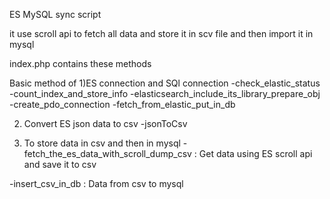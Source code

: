 ES MySQL sync script

it use scroll api to fetch all data and store it in scv file and then import it in mysql

index.php contains these methods

Basic method of 
1)ES connection and SQl connection
  -check_elastic_status
  -count_index_and_store_info
  -elasticsearch_include_its_library_prepare_obj
  -create_pdo_connection
  -fetch_from_elastic_put_in_db


2) Convert ES json data to csv
  -jsonToCsv

3) To store data in csv and then in mysql
 -fetch_the_es_data_with_scroll_dump_csv : Get data using ES scroll api and save it     to csv

 -insert_csv_in_db : Data from csv to mysql   
